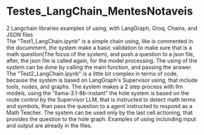 # Testes_LangChain_MentesNotaveis
2 Langchain libraries examples of using, with LangGraph, Groq, Chains, and JSON files  
The "Test1_LangChain.ipynb" is a simple chain using, like is commented in the documment, the system make a basic validation to make sure that is a math question(The focus of the system), and push a question to a json file, after, the json file is called again, for the model processing. The using of the system can be done by calling the main function, and passing the answer.
The "Test2_LangChain.ipynb" is a little bit complex in terms of code, because the system is based on LangGraph's Supervisor using, that include tools, nodes, and graphs. The system makes a 2 step process with llm models, using the "llama-3.1-8b-instant" the hole system is based on the route control by the Supervisor LLM, that is instructed to detect math terms and symbols, than pass the question to a agent instructed to respond as a Math Teacher. The system can be used only by the last cell actioning, that provides the question to the hole graph. 
Examples of using inclunding input and output are already in the files.
